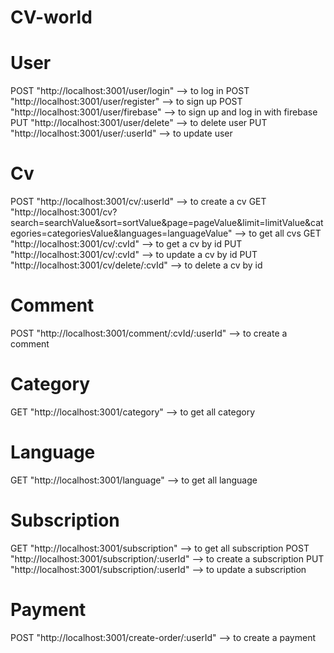 # CV-world

# User
POST "http://localhost:3001/user/login" --> to log in
POST "http://localhost:3001/user/register" --> to sign up
POST "http://localhost:3001/user/firebase" --> to sign up and log in with firebase
PUT "http://localhost:3001/user/delete" --> to delete user
PUT "http://localhost:3001/user/:userId" --> to update user

# Cv
POST "http://localhost:3001/cv/:userId" --> to create a cv
GET "http://localhost:3001/cv?search=searchValue&sort=sortValue&page=pageValue&limit=limitValue&categories=categoriesValue&languages=languageValue" --> to get all cvs
GET "http://localhost:3001/cv/:cvId" --> to get a cv by id
PUT "http://localhost:3001/cv/:cvId" --> to update a cv by id
PUT "http://localhost:3001/cv/delete/:cvId" --> to delete a cv by id

# Comment
POST "http://localhost:3001/comment/:cvId/:userId" --> to create a comment

# Category
GET "http://localhost:3001/category" --> to get all category

# Language
GET "http://localhost:3001/language" --> to get all language

# Subscription
GET "http://localhost:3001/subscription" --> to get all subscription
POST "http://localhost:3001/subscription/:userId" --> to create a subscription
PUT "http://localhost:3001/subscription/:userId" --> to update a subscription

# Payment
POST "http://localhost:3001/create-order/:userId" --> to create a payment


